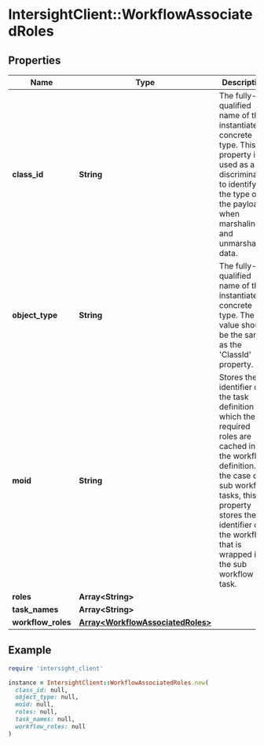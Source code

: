 # IntersightClient::WorkflowAssociatedRoles

## Properties

| Name | Type | Description | Notes |
| ---- | ---- | ----------- | ----- |
| **class_id** | **String** | The fully-qualified name of the instantiated, concrete type. This property is used as a discriminator to identify the type of the payload when marshaling and unmarshaling data. | [default to &#39;workflow.AssociatedRoles&#39;] |
| **object_type** | **String** | The fully-qualified name of the instantiated, concrete type. The value should be the same as the &#39;ClassId&#39; property. | [default to &#39;workflow.AssociatedRoles&#39;] |
| **moid** | **String** | Stores the identifier of the task definition for which the required roles are cached in the workflow definition. In the case of sub workflow tasks, this property stores the identifier of the workflow that is wrapped in the sub workflow task. | [optional][readonly] |
| **roles** | **Array&lt;String&gt;** |  | [optional] |
| **task_names** | **Array&lt;String&gt;** |  | [optional] |
| **workflow_roles** | [**Array&lt;WorkflowAssociatedRoles&gt;**](WorkflowAssociatedRoles.md) |  | [optional] |

## Example

```ruby
require 'intersight_client'

instance = IntersightClient::WorkflowAssociatedRoles.new(
  class_id: null,
  object_type: null,
  moid: null,
  roles: null,
  task_names: null,
  workflow_roles: null
)
```

